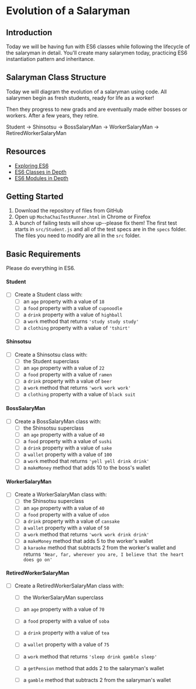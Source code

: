 # Evolution of a Salaryman

## Introduction

Today we will be having fun with ES6 classes while following the lifecycle of the salaryman in detail. You'll create many salarymen today, practicing ES6 instantiation pattern and inheritance.

## Salaryman Class Structure

Today we will diagram the evolution of a salaryman using code.
All salarymen begin as fresh students, ready for life as a worker!

Then they progress to new grads and are eventually made either bosses or workers. After a few years, they retire.

Student -> Shinsotsu
            -> BossSalaryMan
            -> WorkerSalaryMan
                -> RetiredWorkerSalaryMan

## Resources
* [Exploring ES6](http://exploringjs.com/es6/ch_classes.html)
* [ES6 Classes in Depth](https://ponyfoo.com/articles/es6-classes-in-depth)
* [ES6 Modules in Depth](https://hacks.mozilla.org/2015/08/es6-in-depth-modules/)

## Getting Started

1. Download the repository of files from GitHub
2. Open up `MochaChaiTestRunner.html` in Chrome or Firefox
3. A bunch of failing tests will show up--please fix them! The first test starts in `src/Student.js` and all of the test specs are in the `specs` folder. The files you need to modify are all in the `src` folder.

## Basic Requirements

Please do everything in ES6.

#### Student

- [ ] Create a Student class with:
  - [ ] an `age` property with a value of `18`
  - [ ] a `food` property with a value of `cupnoodle`
  - [ ] a `drink` property with a value of `highball`
  - [ ] a `work` method that returns `'study study study'`
  - [ ] a `clothing` property with a value of `'tshirt'`

#### Shinsotsu

- [ ] Create a Shinsotsu class with:
  - [ ] the Student superclass
  - [ ] an `age` property with a value of `22`
  - [ ] a `food` property with a value of `ramen`
  - [ ] a `drink` property with a value of `beer`
  - [ ] a `work` method that returns `'work work work'`
  - [ ] a `clothing` property with a value of `black suit`

#### BossSalaryMan

- [ ] Create a BossSalaryMan class with:
  - [ ] the Shinsotsu superclass
  - [ ] an `age` property with a value of `40`
  - [ ] a `food` property with a value of `sushi`
  - [ ] a `drink` property with a value of `sake`
  - [ ] a `wallet` property with a value of `100`
  - [ ] a `work` method that returns `'yell yell drink drink'`
  - [ ] a `makeMoney` method that adds 10 to the boss's wallet

#### WorkerSalaryMan

- [ ] Create a WorkerSalaryMan class with:
  - [ ] the Shinsotsu superclass
  - [ ] an `age` property with a value of `40`
  - [ ] a `food` property with a value of `udon`
  - [ ] a `drink` property with a value of `cansake`
  - [ ] a `wallet` property with a value of `50`
  - [ ] a `work` method that returns `'work work drink drink'`
  - [ ] a `makeMoney` method that adds 5 to the worker's wallet
  - [ ] a  `karaoke` method that subtracts 2 from the worker's wallet and returns `'Near, far, wherever you are, I believe that the heart does go on'`

#### RetiredWorkerSalaryMan

- [ ] Create a RetiredWorkerSalaryMan class with:
  - [ ] the WorkerSalaryMan superclass
  - [ ] an `age` property with a value of `70`
  - [ ] a `food` property with a value of `soba`
  - [ ] a `drink` property with a value of `tea`
  - [ ] a `wallet` property with a value of `75`
  - [ ] a `work` method that returns `'sleep drink gamble sleep'`
  - [ ] a `getPension` method that adds 2 to the salaryman's wallet
  - [ ] a  `gamble` method that subtracts 2 from the salaryman's wallet



